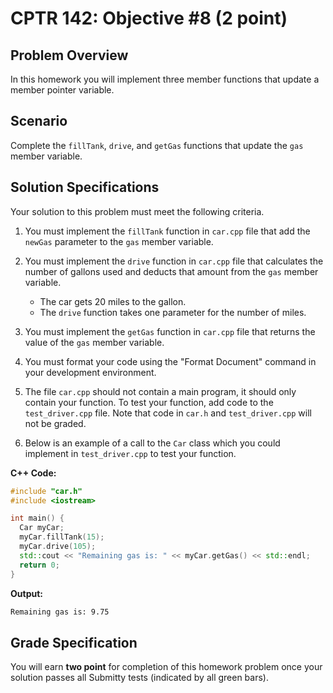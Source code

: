 # CPTR 142: Objective #8 (2 point)

## Problem Overview

In this homework you will implement three member functions that update a member pointer variable.

## Scenario

Complete the `fillTank`, `drive`, and `getGas` functions that update the `gas` member variable.

## Solution Specifications

Your solution to this problem must meet the following criteria.

1. You must implement the `fillTank` function in `car.cpp` file that add the `newGas` parameter to the `gas` member variable.

1. You must implement the `drive` function in `car.cpp` file that calculates the number of gallons used and deducts that amount from the `gas` member variable.

    * The car gets 20 miles to the gallon.
    * The `drive` function takes one parameter for the number of miles.

1. You must implement the `getGas` function in `car.cpp` file that returns the value of the `gas` member variable.

1. You must format your code using the "Format Document" command in your development environment.

1. The file `car.cpp` should not contain a main program, it should only contain your function. To test your function, add code to the `test_driver.cpp` file. Note that code in `car.h` and `test_driver.cpp` will not be graded.

1. Below is an example of a call to the `Car` class which you could implement in `test_driver.cpp` to test your function.

**C++ Code:**
```c++
#include "car.h"
#include <iostream>

int main() {
  Car myCar;
  myCar.fillTank(15);
  myCar.drive(105);
  std::cout << "Remaining gas is: " << myCar.getGas() << std::endl;
  return 0;
}
```

**Output:**
```html
Remaining gas is: 9.75
```

## Grade Specification

You will earn **two point** for completion of this homework problem once your solution passes all Submitty tests (indicated by all green bars).

